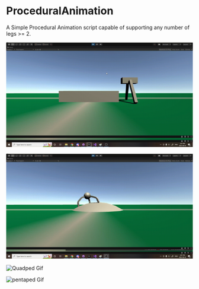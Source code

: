 # ProceduralAnimation
A Simple Procedural Animation script capable of supporting any number of legs >= 2.

![Biped Gif](https://github.com/chuhaow/ProjectGifs/blob/main/ProceduralAnimationGifs/biped.gif)

![Triped Gif](https://github.com/chuhaow/ProjectGifs/blob/main/ProceduralAnimationGifs/triped.gif)

![Quadped Gif](https://github.com/chuhaow/ProjectGifs/blob/main/ProceduralAnimationGifs/quadped.gif)

![pentaped Gif](https://github.com/chuhaow/ProjectGifs/blob/main/ProceduralAnimationGifs/pentaped.gif)
